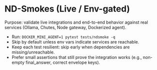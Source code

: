 # ND-Smokes (Live / Env-gated)

Purpose: validate live integrations and end-to-end behavior against real services (Ollama, Chutes, Node gateway, Dockerized agent).

- Run: `DOCKER_MINI_AGENT=1 pytest tests/ndsmoke -q`
- Skip by default unless env vars indicate services are reachable.
- Keep each test resilient: skip early when dependencies are missing/unreachable.
- Prefer small assertions that still prove the integration works (e.g., non-empty final_answer, correct envelope keys).
